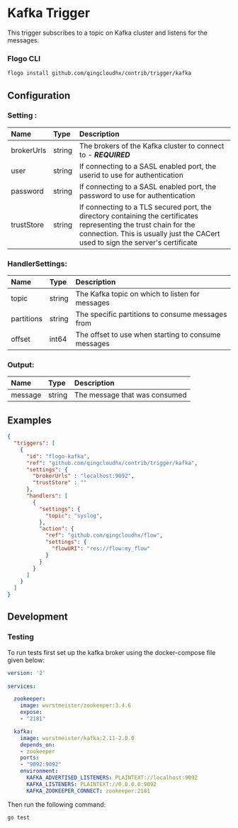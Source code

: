 <!--
title: Kafka
weight: 4701
-->
# Kafka Trigger

This trigger subscribes to a topic on Kafka cluster and listens for the messages.

### Flogo CLI
```bash
flogo install github.com/qingcloudhx/contrib/trigger/kafka
```

## Configuration

### Setting :

| Name       | Type   | Description
|:---        | :---   | :---     
| brokerUrls | string | The brokers of the Kafka cluster to connect to - ***REQUIRED***
| user       | string | If connecting to a SASL enabled port, the userid to use for authentication
| password   | string | If connecting to a SASL enabled port, the password to use for authentication
| trustStore | string | If connecting to a TLS secured port, the directory containing the certificates representing the trust chain for the connection. This is usually just the CACert used to sign the server's certificate

### HandlerSettings:

| Name       | Type   | Description
|:---        | :---   | :---   
| topic      | string | The Kafka topic on which to listen for messages
| partitions | string | The specific partitions to consume messages from
| offset     | int64  | The offset to use when starting to consume messages

### Output:

| Name         | Type     | Description
|:---          | :---     | :---   
| message      | string   | The message that was consumed


## Examples

```json
{
  "triggers": [
    {
      "id": "flogo-kafka",
      "ref": "github.com/qingcloudhx/contrib/trigger/kafka",
      "settings": {
        "brokerUrls" : "localhost:9092",
        "trustStore" : "" 
      },
      "handlers": [
        {
          "settings": {
            "topic": "syslog",
          },
          "action": {
            "ref": "github.com/qingcloudhx/flow",
            "settings": {
              "flowURI": "res://flow:my_flow"
            }
          }
        }
      ]
    }
  ]
}
```
 
## Development

### Testing

To run tests first set up the kafka broker using the docker-compose file given below:

```yaml
version: '2'
  
services:

  zookeeper:
    image: wurstmeister/zookeeper:3.4.6
    expose:
    - "2181"

  kafka:
    image: wurstmeister/kafka:2.11-2.0.0
    depends_on:
    - zookeeper
    ports:
    - "9092:9092"
    environment:
      KAFKA_ADVERTISED_LISTENERS: PLAINTEXT://localhost:9092
      KAFKA_LISTENERS: PLAINTEXT://0.0.0.0:9092
      KAFKA_ZOOKEEPER_CONNECT: zookeeper:2181
```

Then run the following command: 

```bash
go test 
```

